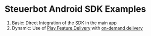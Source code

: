 # Steuerbot Android SDK Examples

1. Basic: Direct Integration of the SDK in the main app
2. Dynamic: Use of [Play Feature Delivery](https://developer.android.com/guide/playcore/feature-delivery) with [on-demand delivery](https://developer.android.com/guide/playcore/feature-delivery/on-demand)